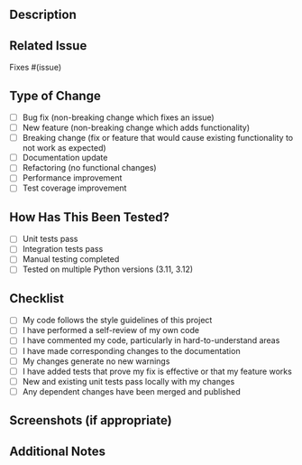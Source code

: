 ## Description

<!-- Describe your changes in detail -->

## Related Issue

<!-- Please link to the issue here: -->
Fixes #(issue)

## Type of Change

<!-- Mark the relevant option with an "x" -->

- [ ] Bug fix (non-breaking change which fixes an issue)
- [ ] New feature (non-breaking change which adds functionality)
- [ ] Breaking change (fix or feature that would cause existing functionality to not work as expected)
- [ ] Documentation update
- [ ] Refactoring (no functional changes)
- [ ] Performance improvement
- [ ] Test coverage improvement

## How Has This Been Tested?

<!-- Describe the tests that you ran to verify your changes -->

- [ ] Unit tests pass
- [ ] Integration tests pass
- [ ] Manual testing completed
- [ ] Tested on multiple Python versions (3.11, 3.12)

## Checklist

<!-- Mark completed items with an "x" -->

- [ ] My code follows the style guidelines of this project
- [ ] I have performed a self-review of my own code
- [ ] I have commented my code, particularly in hard-to-understand areas
- [ ] I have made corresponding changes to the documentation
- [ ] My changes generate no new warnings
- [ ] I have added tests that prove my fix is effective or that my feature works
- [ ] New and existing unit tests pass locally with my changes
- [ ] Any dependent changes have been merged and published

## Screenshots (if appropriate)

<!-- Add screenshots to help explain your changes -->

## Additional Notes

<!-- Add any other context about the pull request here -->
